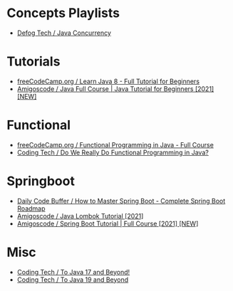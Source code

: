 # Concepts Playlists
* [Defog Tech / Java Concurrency](https://www.youtube.com/playlist?list=PLhfHPmPYPPRk6yMrcbfafFGSbE2EPK_A6)

# Tutorials
* [freeCodeCamp.org / Learn Java 8 - Full Tutorial for Beginners](https://www.youtube.com/watch?v=grEKMHGYyns)
* [Amigoscode / Java Full Course | Java Tutorial for Beginners [2021] [NEW]](https://www.youtube.com/watch?v=Qgl81fPcLc8)

# Functional
* [freeCodeCamp.org / Functional Programming in Java - Full Course](https://www.youtube.com/watch?v=rPSL1alFIjI)
* [Coding Tech / Do We Really Do Functional Programming in Java?](https://www.youtube.com/watch?v=ckiaIaAt2sE)

# Springboot
* [Daily Code Buffer / How to Master Spring Boot - Complete Spring Boot Roadmap](https://www.youtube.com/watch?v=gQHs8pnlagM)
* [Amigoscode / Java Lombok Tutorial [2021]](https://www.youtube.com/watch?v=z7bsNF2Dtf0)
* [Amigoscode / Spring Boot Tutorial | Full Course [2021] [NEW]](https://www.youtube.com/watch?v=9SGDpanrc8U)

# Misc
* [Coding Tech / To Java 17 and Beyond!](https://www.youtube.com/watch?v=U14IA5XiX1I)
* [Coding Tech / To Java 19 and Beyond](https://www.youtube.com/watch?v=Hd0WESDRRJw)
